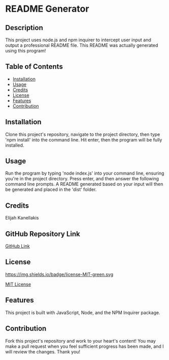 # README Generator

## Description

This project uses node.js and npm inquirer to intercept user input and output a professional README file. This README was actually generated using this program!

## Table of Contents

* [Installation](#installation)
* [Usage](#usage)
* [Credits](#credits)
* [License](#license)
* [Features](#features)
* [Contribution](#contribution)

## Installation

Clone this project's repository, navigate to the project directory, then type 'npm install' into the command line. Hit enter, then the program will be fully installed.

## Usage

Run the program by typing 'node index.js' into your command line, ensuring you're in the project directory. Press enter, and then answer the following command line prompts. A README generated based on your input will then be generated and placed in the 'dist' folder.

## Credits

Elijah Kanellakis

## GitHub Repository Link

[GitHub Link](https://github.com/kanellakise/readmeGenerator-ELK-wk9)

## License

https://img.shields.io/badge/license-MIT-green.svg

[MIT License](https://spdx.org/licenses/MIT.html)

## Features

This project is built with JavaScript, Node, and the NPM Inquirer package.

## Contribution

Fork this project's repository and work to your heart's content! You may make a pull request when you feel sufficient progress has been made, and I will review the changes. Thank you!